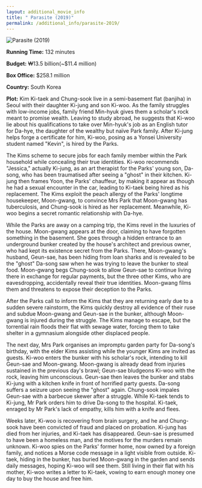 ```yaml
---
layout: additional_movie_info
title: " Parasite (2019)"
permalink: /additional_info/parasite-2019/
---
```


![ Parasite (2019)](https://upload.wikimedia.org/wikipedia/en/thumb/5/53/Parasite_%282019_film%29.png/220px-Parasite_%282019_film%29.png)

**Running Time:** 132 minutes

**Budget:** ₩13.5 billion(~$11.4 million)

**Box Office:** $258.1 million

**Country:** South Korea

**Plot:** Kim Ki-taek and Chung-sook live in a semi-basement flat (banjiha) in Seoul with their daughter Ki-jung and son Ki-woo. As the family struggles with low-income jobs, family friend Min-hyuk gives them a scholar's rock meant to promise wealth. Leaving to study abroad, he suggests that Ki-woo lie about his qualifications to take over Min-hyuk's job as an English tutor for Da-hye, the daughter of the wealthy but naïve Park family. After Ki-jung helps forge a certificate for him, Ki-woo, posing as a Yonsei University student named "Kevin", is hired by the Parks.

The Kims scheme to secure jobs for each family member within the Park household while concealing their true identities. Ki-woo recommends "Jessica," actually Ki-jung, as an art therapist for the Parks' young son, Da-song, who has been traumatised after seeing a "ghost" in their kitchen. Ki-jung then frames Yoon, the Parks' chauffeur, by making it appear as though he had a sexual encounter in the car, leading to Ki-taek being hired as his replacement. The Kims exploit the peach allergy of the Parks' longtime housekeeper, Moon-gwang, to convince Mrs Park that Moon-gwang has tuberculosis, and Chung-sook is hired as her replacement. Meanwhile, Ki-woo begins a secret romantic relationship with Da-hye.

While the Parks are away on a camping trip, the Kims revel in the luxuries of the house. Moon-gwang appears at the door, claiming to have forgotten something in the basement. She goes through a hidden entrance to an underground bunker created by the house's architect and previous owner, who had kept its existence secret from the Parks. There, Moon-gwang's husband, Geun-sae, has been hiding from loan sharks and is revealed to be the "ghost" Da-song saw when he was trying to leave the bunker to steal food. Moon-gwang begs Chung-sook to allow Geun-sae to continue living there in exchange for regular payments, but the three other Kims, who are eavesdropping, accidentally reveal their true identities. Moon-gwang films them and threatens to expose their deception to the Parks.

After the Parks call to inform the Kims that they are returning early due to a sudden severe rainstorm, the Kims quickly destroy all evidence of their ruse and subdue Moon-gwang and Geun-sae in the bunker, although Moon-gwang is injured during the struggle. The Kims manage to escape, but the torrential rain floods their flat with sewage water, forcing them to take shelter in a gymnasium alongside other displaced people.

The next day, Mrs Park organises an impromptu garden party for Da-song's birthday, with the elder Kims assisting while the younger Kims are invited as guests. Ki-woo enters the bunker with his scholar's rock, intending to kill Geun-sae and Moon-gwang. Moon-gwang is already dead from injuries sustained in the previous day's brawl; Geun-sae bludgeons Ki-woo with the rock, leaving him unconscious. Geun-sae then leaves the bunker and stabs Ki-jung with a kitchen knife in front of horrified party guests. Da-song suffers a seizure upon seeing the "ghost" again. Chung-sook impales Geun-sae with a barbecue skewer after a struggle. While Ki-taek tends to Ki-jung, Mr Park orders him to drive Da-song to the hospital. Ki-taek, enraged by Mr Park's lack of empathy, kills him with a knife and flees.

Weeks later, Ki-woo is recovering from brain surgery, and he and Chung-sook have been convicted of fraud and placed on probation. Ki-jung has died from her injuries, and Ki-taek has disappeared. Geun-sae is presumed to have been a homeless man, and the motives for the murders remain unknown. Ki-woo spies on the Parks' former home, now owned by a foreign family, and notices a Morse code message in a light visible from outside. Ki-taek, hiding in the bunker, has buried Moon-gwang in the garden and sends daily messages, hoping Ki-woo will see them. Still living in their flat with his mother, Ki-woo writes a letter to Ki-taek, vowing to earn enough money one day to buy the house and free him.